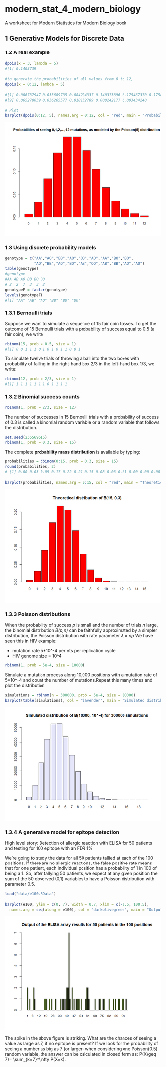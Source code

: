 # modern_stat_4_modern_biology
A worksheet for Modern Statistics for Modern Biology book

## 1  Generative Models for Discrete Data

### 1.2 A real example

```R
dpois(x = 3, lambda = 5)
#[1] 0.1403739

#to generate the probabilities of all values from 0 to 12,
dpois(x = 0:12, lambda = 5)

#[1] 0.006737947 0.033689735 0.084224337 0.140373896 0.175467370 0.175467370 0.146222808 0.104444863
#[9] 0.065278039 0.036265577 0.018132789 0.008242177 0.003434240

# Plot
barplot(dpois(0:12, 5), names.arg = 0:12, col = "red", main = "Probabilities of seeing 0,1,2,…,12 mutations, as modeled by the Poisson(5) distribution")
```
![Fig_1](https://github.com/hamidghaedi/modern_stat_4_modern_biology/blob/main/figs/Fig_1.png) 

### 1.3 Using discrete probability models

```R
genotype = c("AA","AO","BB","AO","OO","AO","AA","BO","BO",
             "AO","BB","AO","BO","AB","OO","AB","BB","AO","AO")
table(genotype)
#genotype
#AA AB AO BB BO OO 
# 2  2  7  3  3  2 
genotypeF = factor(genotype)
levels(genotypeF)
#[1] "AA" "AB" "AO" "BB" "BO" "OO"
```
### 1.3.1 Bernoulli trials
Suppose we want to simulate a sequence of 15 fair coin tosses. To get the outcome of 15 Bernoulli trials with a probability of success equal to 0.5 (a fair coin), we write
```R
rbinom(15, prob = 0.5, size = 1)
#[1] 0 0 1 1 1 0 1 0 1 0 1 1 0 0 1
```
To simulate twelve trials of throwing a ball into the two boxes  with probability of falling in the right-hand box 2/3 in the left-hand box 1/3, we write:

```R
rbinom(12, prob = 2/3, size = 1)
#[1] 1 1 1 1 1 1 1 0 1 1 1 1
```
### 1.3.2 Binomial success counts

```R
rbinom(1, prob = 2/3, size = 12)
```
The number of successes in 15 Bernoulli trials with a probability of success of 0.3 is called a binomial random variable or a random variable that follows the 
 distribution.
 ```R
 set.seed(235569515)
rbinom(1, prob = 0.3, size = 15)
```
The complete **probability mass distribution** is available by typing:
```R
probabilities = dbinom(0:15, prob = 0.3, size = 15)
round(probabilities, 2)
# [1] 0.00 0.03 0.09 0.17 0.22 0.21 0.15 0.08 0.03 0.01 0.00 0.00 0.00 0.00 0.00 0.00

barplot(probabilities, names.arg = 0:15, col = "red", main = "Theoretical distribution of B(15, 0.3)")
```
![Fig_2](https://github.com/hamidghaedi/modern_stat_4_modern_biology/blob/main/figs/Fig_1_2.png)

### 1.3.3 Poisson distributions
When the probability of success *p* is small and the number of trials *n* large, the binomial distribution *B(p,n)* can be faithfully approximated by a simpler distribution, the Poisson distribution with rate parameter *&lambda; = np*
We have seen this in HIV example:
- mutation rate 5*10^-4 per nts per replication cycle
- HIV genome size = 10^4
```R
rbinom(1, prob = 5e-4, size = 10000)
```
Simulate a mutation process along 10,000 positions with a mutation rate of 5*10^-4 and count the number of mutations.Repeat this many times and plot the distribution
```R
simulations = rbinom(n = 300000, prob = 5e-4, size = 10000)
barplot(table(simulations), col = "lavender", main = 'Simulated distribution of B(10000, 10^-4) for 300000 simulations')
```
![Fig_3](https://github.com/hamidghaedi/modern_stat_4_modern_biology/blob/main/figs/Fig_1_3.png)

### 1.3.4 A generative model for epitope detection

High level story: Detection of allergic reaction with ELISA for 50 patients and testing for 100 epitope with an FDR 1%

We’re going to study the data for all 50 patients tallied at each of the 100 positions. If there are no allergic reactions, the false positive rate means that for one patient, each individual position has a probability of 1 in 100 of being a 1. So, after tallying 50 patients, we expect at any given position the sum of the 50 observed (0,1) variables to have a Poisson distribution with parameter 0.5. 
```R
load("data/e100.RData")

barplot(e100, ylim = c(0, 7), width = 0.7, xlim = c(-0.5, 100.5),
  names.arg = seq(along = e100), col = "darkolivegreen", main = "Output of the ELISA array results for 50 patients in the 100 positions")
```
![Fig_4](https://github.com/hamidghaedi/modern_stat_4_modern_biology/blob/main/figs/Fig_1_4.png)

The spike in the above figure is striking. What are the chances of seeing a value as large as 7, if no epitope is present?
If we look for the probability of seeing a number as big as 7 (or larger) when considering one Poisson(0.5) random variable, the answer can be calculated in closed form as:
P(X\geq 7)= \sum_{k=7}^\infty P(X=k).